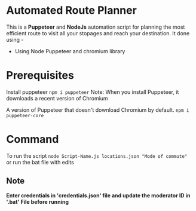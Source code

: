 # Automated Route Planner

This is a **Puppeteer** and **NodeJs** automation script for planning the most efficient route to visit all your stopages and reach your destination. It done using - 

 - Using Node Puppeteer and chromium library

# Prerequisites

Install puppeteer `npm i puppeteer`
Note: When you install Puppeteer, it downloads a recent version of Chromium

A version of Puppeteer that doesn't download Chromium by default.
 `npm i puppeteer-core`

# Command
To run the script 
`node Script-Name.js locations.json "Mode of commute" `
or 
run the bat file with edits

## Note
**Enter credentials in 'credentials.json' file and update the moderator ID in '.bat' File before running**
